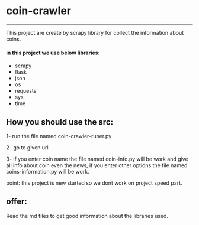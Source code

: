 # coin-crawler

---

This project are create by scrapy library for collect the information about coins.

#### in this project we use below libraries:

- scrapy
- flask
- json
- os 
- requests
- sys
- time

## How you should use the src:

1- run the file named coin-crawler-runer.py 

2- go to given url

3- if you enter coin name the file named coin-info.py will be work and give all info about coin even the news, if you enter other options the file named coins-information.py will be work.

point: this project is new started so we dont work on project speed part.


## offer:
Read the md files to get good information about the libraries used.

